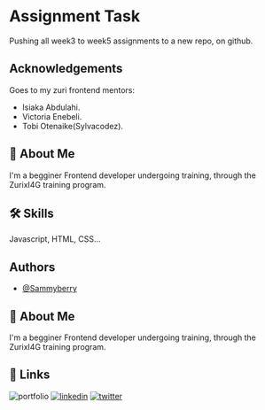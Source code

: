 
# Assignment Task

Pushing all week3 to week5 assignments to a new repo, on github. 

 
## Acknowledgements
Goes to my zuri frontend mentors:
- Isiaka Abdulahi.
- Victoria Enebeli.
- Tobi Otenaike(Sylvacodez).

## 🚀 About Me
I'm a begginer Frontend developer undergoing training, through the ZurixI4G training program.


## 🛠 Skills
Javascript, HTML, CSS...

## Authors

- [@Sammyberry](https://www.github.com/Sammyberry)

## 🚀 About Me
I'm a begginer Frontend developer undergoing training, through the ZurixI4G training program.

## 🔗 Links
![portfolio](https://img.shields.io/badge/my_portfolio-000?style=for-the-badge&logo=ko-fi&logoColor=white)
[![linkedin](https://img.shields.io/badge/linkedin-0A66C2?style=for-the-badge&logo=linkedin&logoColor=white)](https://www.linkedin.com/in/sammy-berry-229934252/)
[![twitter](https://img.shields.io/badge/twitter-1DA1F2?style=for-the-badge&logo=twitter&logoColor=white)](https://twitter.com/I_sammyberry)

